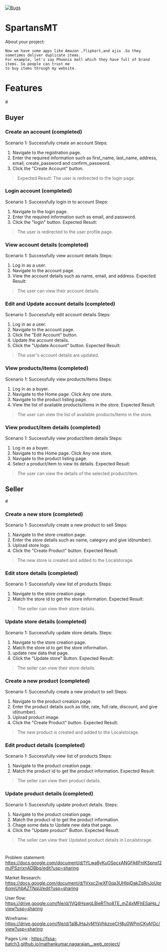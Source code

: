 [![Bugs](https://sonarcloud.io/api/project_badges/measure?project=fssa-batch3_mathankumar.nagarajan__web_project&metric=bugs)](https://sonarcloud.io/summary/new_code?id=fssa-batch3_mathankumar.nagarajan__web_project)

# SpartansMT
About your project:

    Now we have some apps like Amazon ,flipkart,and ajio .So they sometimes deliver duplicate items.  
    For example, let's say Phoenix mall which they have full of brand items. So people can trust me 
    to buy items through my website. 

<h1>Features</h1>
#
<h2>Buyer</h2>

<h3>Create an account (completed)</h3>

Scenario 1: Successfully create an account
Steps:
1. Navigate to the registration page.
2. Enter the required information such as first_name, last_name, address, email, create_password and confirm_password.
3. Click the "Create Account" button.
> Expected Result:
> The user is redirected to the login page.


<h3>Login account (completed)</h3>

Scenario 1: Successfully login in to account
Steps:
1. Navigate to the login page.
2. Enter the required information such as email, and password.
3. Click the "login" button.
Expected Result:
> The user is redirected to the user profile page.


<h3>View account details (completed)</h3>

Scenario 1: Successfully view account details
Steps:
1. Log in as a user.
2. Navigate to the account page.
3. View the account details such as name, email, and address.
Expected Result:
> The user can view their account details.

<h3>Edit and Update account details (completed)</h3>

Scenario 1: Successfully edit account details
Steps:
1. Log in as a user.
2. Navigate to the account page.
3. Click the "Edit Account" button.
4. Update the account details.
5. Click the "Update Account" button.
Expected Result:
> The user's account details are updated.


<h3>View products/items (completed)</h3>

Scenario 1: Successfully view products/items
Steps:
1. Log in as a buyer.
2. Navigate to the Home page. Click Any one store.
3. Navigate to the product listing page.
4. View the list of available products/items in the store.
Expected Result:
> The user can view the list of available products/items in the store.


<h3>View product/item details (completed)</h3>

Scenario 1: Successfully view product/item details
Steps:
1. Log in as a buyer.
2. Navigate to the Home page. Click Any one store.
3. Navigate to the product listing page.
4. Select a product/item to view its details.
Expected Result:
> The user can view the details of the selected product/item.


<h2>Seller</h2>
#

<h3>Create a new store (completed)</h3>

Scenario 1: Successfully create a new product to sell
Steps:
1. Navigate to the store creation page.
2. Enter the store details such as name, category and give id(number).
3. Upload store logo.
4. Click the "Create Product" button.
Expected Result:
> The new store is created and added to the Localstorage.

<h3>Edit store details (completed)</h3>

Scenario 1: Successfully view list of products
Steps:
1. Navigate to the store creation page.
2. Match the store id to get the store information.
Expected Result:
> The seller can view their store details.

<h3>Update store details (completed)</h3>

Scenario 1: Successfully update store details.
Steps:
1. Navigate to the store creation page.
2. Match the store id to get the store information.
3. update new data that page.
4. Click the "Update store" Button.
Expected Result:
> The seller can view their store details.



<h3>Create a new product (completed)</h3>

Scenario 1: Successfully create a new product to sell
Steps:
1. Navigate to the product creation page.
2. Enter the product details such as title, rate, full rate, discount, and give id(number).
3. Upload product image.
4. Click the "Create Product" button.
Expected Result:
> The new product is created and added to the Localstorage.

<h3>Edit product details (completed)</h3>

Scenario 1: Successfully view list of products
Steps:
1. Navigate to the product creation page.
2. Match the product id to get the product information.
Expected Result:
> The seller can view their product details.

<h3>Update product details (completed)</h3>

Scenario 1: Successfully update product details.
Steps:
1. Navigate to the product creation page.
2. Match the product id to get the product information.
3. Chage some data to Update new data that page.
4. Click the "Update product" Button.
Expected Result:
> The seller can view their Updated product details in Localstorage.

#


















Problem statement: https://docs.google.com/document/d/1YLwa8yKuOSpcxANGFA6FnlKSpnsf2mJPSzrixnADBbg/edit?usp=sharing

Market Research: https://docs.google.com/document/d/1Vxxc2iwXF0qa3UHIpjDakZqRnJoUpr6omjUhbAZTNqU/edit?usp=sharing

User flow: https://drive.google.com/file/d/1VQ4HswgLBieRTho8TE_mZ4xMFhESaHq_/view?usp=sharing

Wireframe: https://drive.google.com/file/d/1alBJHaJyMYsVhkzoeCH8u0WPmCKyAfGc/view?usp=sharing

Pages Link : https://fssa-batch3.github.io/mathankumar.nagarajan__web_project/
